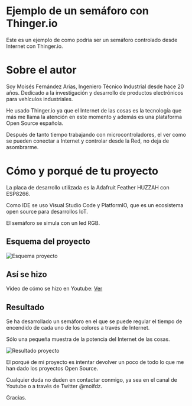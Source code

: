 # Ejemplo de un semáforo con Thinger.io

Este es un ejemplo de como podría ser un semáforo controlado desde Internet con Thinger.io.

# Sobre el autor

Soy Moisés Fernández Arias, Ingeniero Técnico Industrial desde hace 20 años. 
Dedicado a la investigación y desarrollo de productos electrónicos para vehículos industriales.

He usado Thinger.io ya que el Internet de las cosas es la tecnología que más me llama la atención en este momento y además es una plataforma Open Source española.

Después de tanto tiempo trabajando con microcontroladores, el ver como se pueden conectar a Internet y controlar desde la Red, no deja de asombrarme.

# Cómo y porqué de tu proyecto

La placa de desarrollo utilizada es la Adafruit Feather HUZZAH con ESP8266.

Como IDE se uso Visual Studio Code y PlatformIO, que es un ecosistema open source para desarrollos IoT.

El semáforo se simula con un led RGB.

## Esquema del proyecto

![Esquema proyecto](https://raw.githubusercontent.com/dcuartielles/semaforos/master/ejemplos/Esp8266_thingerio/img/esquema.png)

## Así se hizo

Vídeo de cómo se hizo en Youtube: [Ver](https://youtu.be/BGTqYMGpnGo)

## Resultado

Se ha desarrollado un semáforo en el que se puede regular el tiempo de encendido de cada uno de los colores a través de Internet. 

Sólo una pequeña muestra de la potencia del Internet de las cosas.

![Resultado proyecto](https://raw.githubusercontent.com/dcuartielles/semaforos/master/ejemplos/Esp8266_thingerio/img/VERDE_M.png)

El porqué de mi proyecto es intentar devolver un poco de todo lo que me han dado los proyectos Open Source.

Cualquier duda no duden en contactar conmigo, ya sea en el canal de Youtube o a través de Twitter @moifdz. 

Gracias.

